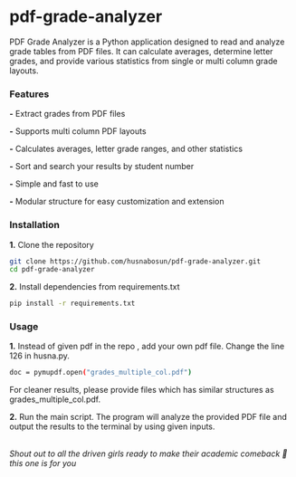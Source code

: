# pdf-grade-analyzer
PDF Grade Analyzer is a Python application designed to read and analyze grade tables from PDF files. It can calculate averages, determine letter grades, and provide various statistics from single or multi column grade layouts.

### Features
**-** Extract grades from PDF files

**-** Supports multi column PDF layouts

**-** Calculates averages, letter grade ranges, and other statistics

**-** Sort and search your results by student number

**-** Simple and fast to use

**-** Modular structure for easy customization and extension

### Installation
**1.** Clone the repository
```bash
git clone https://github.com/husnabosun/pdf-grade-analyzer.git
cd pdf-grade-analyzer
```

**2.** Install dependencies from requirements.txt
```bash
pip install -r requirements.txt
```

### Usage
**1.** Instead of given pdf in the repo , add your own pdf file. Change the line 126 in husna.py.
```bash
doc = pymupdf.open("grades_multiple_col.pdf")
```
For cleaner results, please provide files which has similar structures as grades_multiple_col.pdf.

**2.** Run the main script. The program will analyze the provided PDF file and output the results to the terminal by using given inputs.<br><br>


_Shout out to all the driven girls ready to make their academic comeback 🤩 this one is for you_


